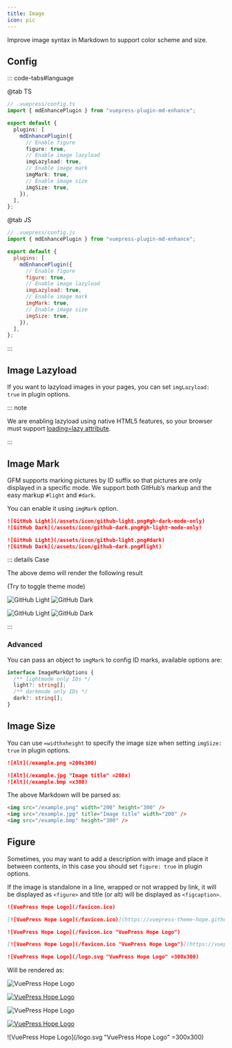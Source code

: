 ```yaml
---
title: Image
icon: pic
---
```


Improve image syntax in Markdown to support color scheme and size.

<!-- more -->

## Config

::: code-tabs#language

@tab TS

```ts {7-14}
// .vuepress/config.ts
import { mdEnhancePlugin } from "vuepress-plugin-md-enhance";

export default {
  plugins: [
    mdEnhancePlugin({
      // Enable figure
      figure: true,
      // Enable image lazyload
      imgLazyload: true,
      // Enable image mark
      imgMark: true,
      // Enable image size
      imgSize: true,
    }),
  ],
};
```

@tab JS

```js {7-14}
// .vuepress/config.js
import { mdEnhancePlugin } from "vuepress-plugin-md-enhance";

export default {
  plugins: [
    mdEnhancePlugin({
      // Enable figure
      figure: true,
      // Enable image lazyload
      imgLazyload: true,
      // Enable image mark
      imgMark: true,
      // Enable image size
      imgSize: true,
    }),
  ],
};
```

:::

## Image Lazyload

If you want to lazyload images in your pages, you can set `imgLazyload: true` in plugin options.

::: note

We are enabling lazyload using native HTML5 features, so your browser must support [loading=lazy attribute](https://caniuse.com/loading-lazy-attr).

:::

## Image Mark

GFM supports marking pictures by ID suffix so that pictures are only displayed in a specific mode. We support both GitHub’s markup and the easy markup `#light` and `#dark`.

You can enable it using `imgMark` option.

```md
![GitHub Light](/assets/icon/github-light.png#gh-dark-mode-only)
![GitHub Dark](/assets/icon/github-dark.png#gh-light-mode-only)

![GitHub Light](/assets/icon/github-light.png#dark)
![GitHub Dark](/assets/icon/github-dark.png#light)
```

::: details Case

The above demo will render the following result

<AppearanceSwitch /> (Try to toggle theme mode)

![GitHub Light](/assets/icon/github-light.png#gh-dark-mode-only)
![GitHub Dark](/assets/icon/github-dark.png#gh-light-mode-only)

![GitHub Light](/assets/icon/github-light.png#dark)
![GitHub Dark](/assets/icon/github-dark.png#light)

:::

### Advanced

You can pass an object to `imgMark` to config ID marks, available options are:

```ts
interface ImageMarkOptions {
  /** lightmode only IDs */
  light?: string[];
  /** darkmode only IDs */
  dark?: string[];
}
```

## Image Size

You can use `=widthxheight` to specify the image size when setting `imgSize: true` in plugin options.

```md
![Alt](/example.png =200x300)

![Alt](/example.jpg "Image title" =200x)
![Alt](/example.bmp =x300)
```

The above Markdown will be parsed as:

```html
<img src="/example.png" width="200" height="300" />
<img src="/example.jpg" title="Image title" width="200" />
<img src="/example.bmp" height="300" />
```

## Figure

Sometimes, you may want to add a description with image and place it between contents, in this case you should set `figure: true` in plugin options.

If the image is standalone in a line, wrapped or not wrapped by link, it will be displayed as `<figure>` and title (or alt) will be displayed as `<figcaption>`.

```md
![VuePress Hope Logo](/favicon.ico)

[![VuePress Hope Logo](/favicon.ico)](https://vuepress-theme-hope.github.io/)

![VuePress Hope Logo](/favicon.ico "VuePress Hope Logo")

[![VuePress Hope Logo](/favicon.ico "VuePress Hope Logo")](https://vuepress-theme-hope.github.io/)

![VuePress Hope Logo](/logo.svg "VuePress Hope Logo" =300x300)
```

Will be rendered as:

![VuePress Hope Logo](/favicon.ico)

[![VuePress Hope Logo](/favicon.ico)](https://vuepress-theme-hope.github.io/)

![VuePress Hope Logo](/favicon.ico "VuePress Hope Logo")

[![VuePress Hope Logo](/favicon.ico "VuePress Hope Logo")](https://vuepress-theme-hope.github.io/)

![VuePress Hope Logo](/logo.svg "VuePress Hope Logo" =300x300)

<script setup lang="ts">
import AppearanceSwitch from "@theme-hope/modules/outlook/components/AppearanceSwitch"
</script>
